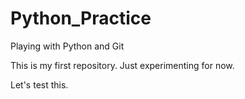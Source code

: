 # Python_Practice
Playing with Python and Git

This is my first repository. Just experimenting for now.

Let's test this.
